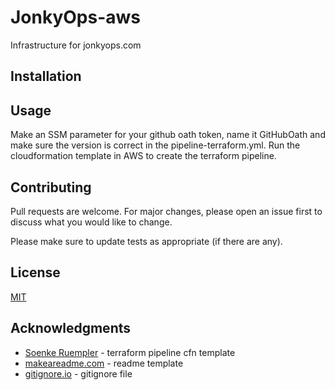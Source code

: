 # JonkyOps-aws

Infrastructure for jonkyops.com

## Installation

## Usage

Make an SSM parameter for your github oath token, name it GitHubOath and make sure the version is correct in the pipeline-terraform.yml.
Run the cloudformation template in AWS to create the terraform pipeline.

## Contributing

Pull requests are welcome. For major changes, please open an issue first to discuss what you would like to change.

Please make sure to update tests as appropriate (if there are any).

## License

[MIT](https://choosealicense.com/licenses/mit/)

## Acknowledgments

- [Soenke Ruempler](https://ruempler.eu/2017/02/26/continuous-infrastructure-delivery-pipeline-aws-codepipeline-codebuild-terraform/) - terraform pipeline cfn template
- [makeareadme.com](https://www.makeareadme.com/) - readme template
- [gitignore.io](https://www.gitignore.io) - gitignore file
